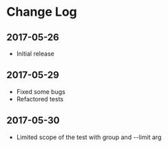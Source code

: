 # Change Log

## 2017-05-26

- Initial release

## 2017-05-29

- Fixed some bugs
- Refactored tests

## 2017-05-30

- Limited scope of the test with group and --limit arg

